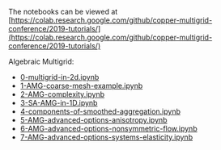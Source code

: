 The notebooks can be viewed at [https://colab.research.google.com/github/copper-multigrid-conference/2019-tutorials/](https://colab.research.google.com/github/copper-multigrid-conference/2019-tutorials/)

Algebraic Multigrid:

- [0-multigrid-in-2d.ipynb]( https://colab.research.google.com/github/copper-multigrid-conference/2019-tutorials/blob/master/algebraic-multigrid/0-multigrid-in-2d.ipynb)
- [1-AMG-coarse-mesh-example.ipynb]( https://colab.research.google.com/github/copper-multigrid-conference/2019-tutorials/blob/master/algebraic-multigrid/1-AMG-coarse-mesh-example.ipynb)
- [2-AMG-complexity.ipynb]( https://colab.research.google.com/github/copper-multigrid-conference/2019-tutorials/blob/master/algebraic-multigrid/2-AMG-complexity.ipynb)
- [3-SA-AMG-in-1D.ipynb]( https://colab.research.google.com/github/copper-multigrid-conference/2019-tutorials/blob/master/algebraic-multigrid/3-SA-AMG-in-1D.ipynb)
- [4-components-of-smoothed-aggregation.ipynb]( https://colab.research.google.com/github/copper-multigrid-conference/2019-tutorials/blob/master/algebraic-multigrid/4-components-of-smoothed-aggregation.ipynb)
- [5-AMG-advanced-options-anisotropy.ipynb]( https://colab.research.google.com/github/copper-multigrid-conference/2019-tutorials/blob/master/algebraic-multigrid/5-AMG-advanced-options-anisotropy.ipynb)
- [6-AMG-advanced-options-nonsymmetric-flow.ipynb]( https://colab.research.google.com/github/copper-multigrid-conference/2019-tutorials/blob/master/algebraic-multigrid/6-AMG-advanced-options-nonsymmetric-flow.ipynb)
- [7-AMG-advanced-options-systems-elasticity.ipynb]( https://colab.research.google.com/github/copper-multigrid-conference/2019-tutorials/blob/master/algebraic-multigrid/7-AMG-advanced-options-systems-elasticity.ipynb)
